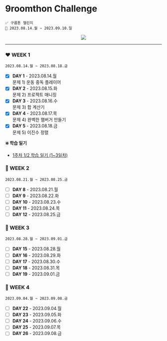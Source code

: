 # 9roomthon Challenge
```
✅ 구름톤 챌린지
📅 2023.08.14.월 ~ 2023.09.10.일
```
<div align="center">
  <a href="https://hits.seeyoufarm.com"><img src="https://hits.seeyoufarm.com/api/count/incr/badge.svg?url=https%3A%2F%2Fgithub.com%2Fjung0115%2F9room-java&count_bg=%238CADE3&title_bg=%23477CD3&icon=mixcloud.svg&icon_color=%23E7E7E7&title=9room+java&edge_flat=false"/></a>
</div>

---

### ❤️ WEEK 1
`2023.08.14.월 ~ 2023.08.18.금`  
- [x] **DAY 1** - 2023.08.14.월  
문제 1) 운동 중독 플레이어  
- [x] **DAY 2** - 2023.08.15.화  
문제 2) 프로젝트 매니징  
- [x] **DAY 3** - 2023.08.16.수  
문제 3) 합 계산기  
- [x] **DAY 4** - 2023.08.17.목  
문제 4) 완벽한 햄버거 만들기  
- [x] **DAY 5** - 2023.08.18.금  
문제 5) 이진수 정렬  
  
**❇️ 학습 일기**  
- [1주차 1/2 학습 일기 (1~3일차)](https://blog.naver.com/zzang_stone_smash/223185371571)  

### 🧡 WEEK 2
`2023.08.21.월 ~ 2023.08.25.금`  
- [ ] **DAY 8** - 2023.08.21.월  
- [ ] **DAY 9** - 2023.08.22.화  
- [ ] **DAY 10** - 2023.08.23.수  
- [ ] **DAY 11** - 2023.08.24.목  
- [ ] **DAY 12** - 2023.08.25.금    

### 💛 WEEK 3
`2023.08.28.월 ~ 2023.09.01.금`  
- [ ] **DAY 15** - 2023.08.28.월  
- [ ] **DAY 16** - 2023.08.29.화  
- [ ] **DAY 17** - 2023.08.30.수  
- [ ] **DAY 18** - 2023.08.31.목  
- [ ] **DAY 19** - 2023.09.01.금   

### 💚 WEEK 4
`2023.09.04.월 ~ 2023.09.08.금`  
- [ ] **DAY 22** - 2023.09.04.월  
- [ ] **DAY 23** - 2023.09.05.화  
- [ ] **DAY 24** - 2023.09.06.수  
- [ ] **DAY 25** - 2023.09.07.목  
- [ ] **DAY 26** - 2023.09.08.금   
